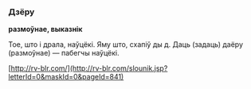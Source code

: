 ### Дзёру
**размоўнае, выказнік**

Тое, што і драла, наўцёкі. Яму што, схапіў ды д. Даць (задаць) даёру (размоўнае) — пабегчы наўцёкі.

<a rel="author">[http://rv-blr.com/](http://rv-blr.com/slounik.jsp?letterId=0&maskId=0&pageId=841)</a>
